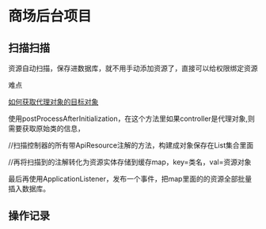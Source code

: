# 商场后台项目

## 扫描扫描

资源自动扫描，保存进数据库，就不用手动添加资源了，直接可以给权限绑定资源

难点

[如何获取代理对象的目标对象](../自动扫描资源难点.md)

使用postProcessAfterInitialization，在这个方法里如果controller是代理对象,则需要获取原始类的信息，

//扫描控制器的所有带ApiResource注解的方法，构建成对象保存在List集合里面

//再将扫描到的注解转化为资源实体存储到缓存map，key=类名，val=资源对象

最后再使用ApplicationListener，发布一个事件，把map里面的的资源全部批量插入数据库。

## 操作记录